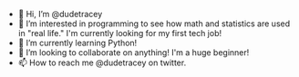 - 👋 Hi, I’m @dudetracey
- 👀 I’m interested in programming to see how math and statistics are used in "real life." I'm currently looking for my first tech job!
- 🌱 I’m currently learning Python!
- 💞️ I’m looking to collaborate on anything! I'm a huge beginner!
- 📫 How to reach me @dudetracey on twitter.

<!---
dudetracey/dudetracey is a ✨ special ✨ repository because its `README.md` (this file) appears on your GitHub profile.
You can click the Preview link to take a look at your changes.
--->
